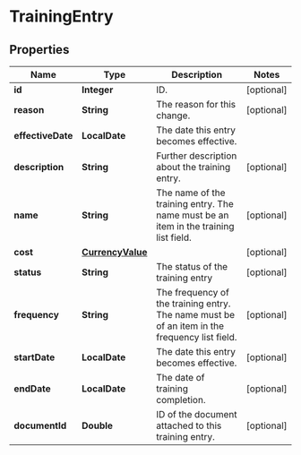 

# TrainingEntry


## Properties

| Name | Type | Description | Notes |
|------------ | ------------- | ------------- | -------------|
|**id** | **Integer** | ID. |  [optional] |
|**reason** | **String** | The reason for this change. |  [optional] |
|**effectiveDate** | **LocalDate** | The date this entry becomes effective. |  |
|**description** | **String** | Further description about the training entry. |  [optional] |
|**name** | **String** | The name of the training entry. The name must be an item in the training list field. |  [optional] |
|**cost** | [**CurrencyValue**](CurrencyValue.md) |  |  [optional] |
|**status** | **String** | The status of the training entry |  [optional] |
|**frequency** | **String** | The frequency of the training entry. The name must be of an item in the frequency list field. |  [optional] |
|**startDate** | **LocalDate** | The date this entry becomes effective. |  [optional] |
|**endDate** | **LocalDate** | The date of training completion. |  [optional] |
|**documentId** | **Double** | ID of the document attached to this training entry. |  [optional] |



